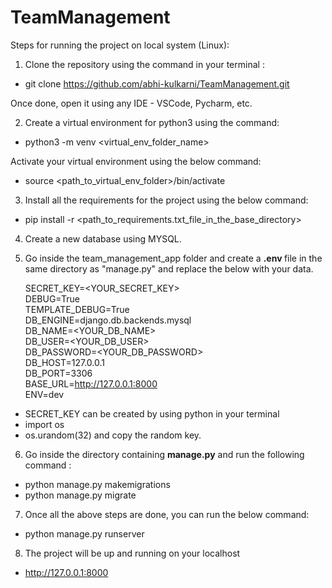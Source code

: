 # TeamManagement

Steps for running the project on local system (Linux):

1) Clone the repository using the command in your terminal :
- git clone https://github.com/abhi-kulkarni/TeamManagement.git

Once done, open it using any IDE - VSCode, Pycharm, etc. 

2) Create a virtual environment for python3 using the command:
- python3 -m venv <virtual_env_folder_name> 

Activate your virtual environment using the below command:
- source <path_to_virtual_env_folder>/bin/activate

3) Install all the requirements for the project using the below command:
- pip install -r <path_to_requirements.txt_file_in_the_base_directory>

4) Create a new database using MYSQL.

5) Go inside the team_management_app folder and create a <b>.env </b> file in the same directory as "manage.py" and replace the below with your data. 

    SECRET_KEY=<YOUR_SECRET_KEY> <br />
    DEBUG=True <br />
    TEMPLATE_DEBUG=True <br />
    DB_ENGINE=django.db.backends.mysql <br />
    DB_NAME=<YOUR_DB_NAME> <br />
    DB_USER=<YOUR_DB_USER> <br />
    DB_PASSWORD=<YOUR_DB_PASSWORD> <br />
    DB_HOST=127.0.0.1 <br />
    DB_PORT=3306 <br />
    BASE_URL=http://127.0.0.1:8000 <br />
    ENV=dev <br />

- SECRET_KEY can be created by using python in your terminal
- import os
- os.urandom(32) and copy the random key.

6) Go inside the directory containing <b>manage.py</b> and run the following command :
- python manage.py makemigrations
- python manage.py migrate

7) Once all the above steps are done, you can run the below command:
- python manage.py runserver

8) The project will be up and running on your localhost 
- http://127.0.0.1:8000